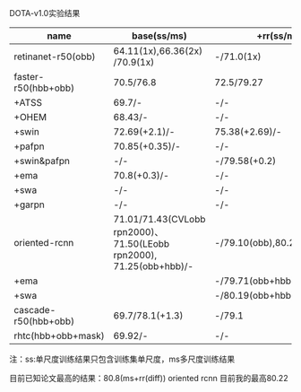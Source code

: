 DOTA-v1.0实验结果

| name                 | base(ss/ms)                                                  | +rr(ss/ms)                  | +hsv(ss/ms)   | +mixup(ss/ms) | +mosaic(ss/ms) | mos +mix    |
| -------------------- | ------------------------------------------------------------ | --------------------------- | ------------- | ------------- | -------------- | ----------- |
| retinanet-r50(obb)   | 64.11(1x),66.36(2x) /70.9(1x)                                | -/71.0(1x)                  | -/-           | --/--         | -/-            |             |
| faster-r50(hbb+obb)  | 70.5/76.8                                                    | 72.5/79.27                  | 72.5(+0.03)/- | 73.10/-       | 73.18/-        | 74.21/79.01 |
| +ATSS                | 69.7/-                                                       | -/-                         | -/-           | -/-           | -/-            | -/-         |
| +OHEM                | 68.43/-                                                      | -/-                         | -/-           | -/-           | -/-            | -/-         |
| +swin                | 72.69(+2.1)/-                                                | 75.38(+2.69)/-              | -/-           | -/-           | -/-            | -/-         |
| +pafpn               | 70.85(+0.35)/-                                               | -/-                         | -/-           | -/-           | -/-            | -/-         |
| +swin&pafpn          | -/-                                                          | -/79.58(+0.2)               | -/-           | -/-           | -/-            | -/-         |
| +ema                 | 70.8(+0.3)/-                                                 | -/-                         | -/-           | -/-           | -/-            | -/-         |
| +swa                 | -/-                                                          | -/-                         | -/-           | -/-           | -/-            | 74.93/-     |
| +garpn               | -/-                                                          | -/-                         | -/-           | -/-           | -/-            |             |
| oriented-rcnn        | 71.01/71.43(CVLobb rpn2000)、71.50(LEobb rpn2000), 71.25(obb+hbb)/- | -/79.10(obb),80.22(obb+hbb) |               | -/79.11(-)    |                | 73.81       |
| +ema                 |                                                              | -/79.71(obb+hbb)            |               |               |                |             |
| +swa                 |                                                              | -/80.19(obb+hbb)            |               |               |                |             |
| cascade-r50(hbb+obb) | 69.7/78.1(+1.3)                                              | -/79.1                      | -/-           | -/-           | -/-            |             |
| rhtc(hbb+obb+mask)   | 69.92/-                                                      | -/-                         | -/-           | -/-           | -/-            |             |

注：ss:单尺度训练结果只包含训练集单尺度，ms多尺度训练结果

目前已知论文最高的结果：80.8(ms+rr(diff)) oriented rcnn  目前我的最高80.22

